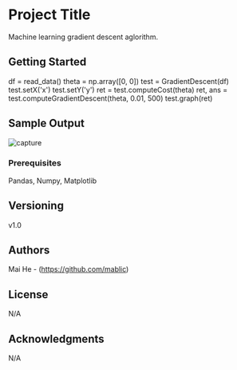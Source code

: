 # Project Title

Machine learning gradient descent aglorithm.

## Getting Started

df = read_data()
theta = np.array([0, 0])
test = GradientDescent(df)
test.setX('x')
test.setY('y')
ret = test.computeCost(theta)
ret, ans = test.computeGradientDescent(theta, 0.01, 500)
test.graph(ret)

## Sample Output

![capture](https://user-images.githubusercontent.com/19805677/52031774-c0109880-24e3-11e9-83aa-3c2189016038.JPG)

### Prerequisites

Pandas, Numpy, Matplotlib

## Versioning

v1.0

## Authors

Mai He - (https://github.com/mablic)

## License

N/A

## Acknowledgments

N/A
